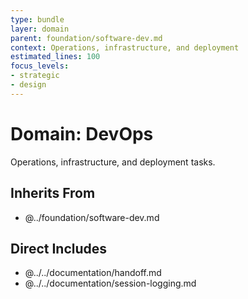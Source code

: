 ```yaml
---
type: bundle
layer: domain
parent: foundation/software-dev.md
context: Operations, infrastructure, and deployment
estimated_lines: 100
focus_levels:
- strategic
- design
---
```

# Domain: DevOps

Operations, infrastructure, and deployment tasks.

## Inherits From
- @../foundation/software-dev.md

## Direct Includes
- @../../documentation/handoff.md
- @../../documentation/session-logging.md